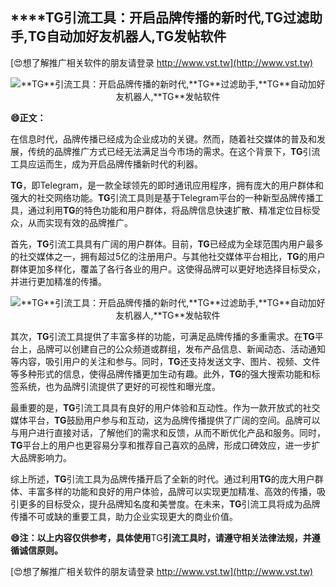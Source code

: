 ## ****TG**引流工具：开启品牌传播的新时代,**TG**过滤助手,**TG**自动加好友机器人,**TG**发帖软件**

[😍想了解推广相关软件的朋友请登录 http://www.vst.tw](http://www.vst.tw)

 <center><img src="https://vst.tw/MP4/tuiguang/png/1.png" alt="**TG**引流工具：开启品牌传播的新时代,**TG**过滤助手,**TG**自动加好友机器人,**TG**发帖软件"></center>

**😄正文：**

在信息时代，品牌传播已经成为企业成功的关键。然而，随着社交媒体的普及和发展，传统的品牌推广方式已经无法满足当今市场的需求。在这个背景下，**TG**引流工具应运而生，成为开启品牌传播新时代的利器。

**TG**，即Telegram，是一款全球领先的即时通讯应用程序，拥有庞大的用户群体和强大的社交网络功能。**TG**引流工具则是基于Telegram平台的一种新型品牌传播工具，通过利用**TG**的特色功能和用户群体，将品牌信息快速扩散、精准定位目标受众，从而实现有效的品牌推广。

首先，**TG**引流工具具有广阔的用户群体。目前，**TG**已经成为全球范围内用户最多的社交媒体之一，拥有超过5亿的注册用户。与其他社交媒体平台相比，**TG**的用户群体更加多样化，覆盖了各行各业的用户。这使得品牌可以更好地选择目标受众，并进行更加精准的传播。

 <center><img src="https://vst.tw/MP4/tuiguang/png/5.png" alt="**TG**引流工具：开启品牌传播的新时代,**TG**过滤助手,**TG**自动加好友机器人,**TG**发帖软件"></center>

其次，**TG**引流工具提供了丰富多样的功能，可满足品牌传播的多重需求。在**TG**平台上，品牌可以创建自己的公众频道或群组，发布产品信息、新闻动态、活动通知等内容，吸引用户的关注和参与。同时，**TG**还支持发送文字、图片、视频、文件等多种形式的信息，使得品牌传播更加生动有趣。此外，**TG**的强大搜索功能和标签系统，也为品牌引流提供了更好的可视性和曝光度。

最重要的是，**TG**引流工具具有良好的用户体验和互动性。作为一款开放式的社交媒体平台，**TG**鼓励用户参与和互动，这为品牌传播提供了广阔的空间。品牌可以与用户进行直接对话，了解他们的需求和反馈，从而不断优化产品和服务。同时，**TG**平台上的用户也更容易分享和推荐自己喜欢的品牌，形成口碑效应，进一步扩大品牌影响力。

综上所述，**TG**引流工具为品牌传播开启了全新的时代。通过利用**TG**的庞大用户群体、丰富多样的功能和良好的用户体验，品牌可以实现更加精准、高效的传播，吸引更多的目标受众，提升品牌知名度和美誉度。在未来，**TG**引流工具将成为品牌传播不可或缺的重要工具，助力企业实现更大的商业价值。

**😄注：以上内容仅供参考，具体使用**TG**引流工具时，请遵守相关法律法规，并遵循诚信原则。**

[😍想了解推广相关软件的朋友请登录 http://www.vst.tw](http://www.vst.tw)



